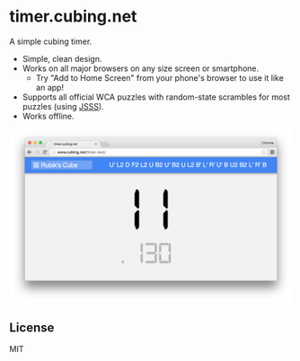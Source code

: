 # timer.cubing.net

A simple cubing timer.

- Simple, clean design.
- Works on all major browsers on any size screen or smartphone.
  - Try "Add to Home Screen" from your phone's browser to use it like an app!
- Supports all official WCA puzzles with random-state scrambles for most puzzles (using [JSSS](https://github.com/cubing/jsss)).
- Works offline.

![timer.cubing.net screenshot](./screenshot.png)

## License

MIT

